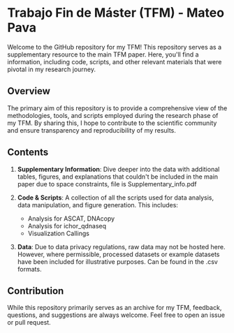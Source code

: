 # Trabajo Fin de Máster (TFM) - Mateo Pava

Welcome to the GitHub repository for my TFM! This repository serves as a supplementary resource to the main TFM paper. Here, you'll find a information, including code, scripts, and other relevant materials that were pivotal in my research journey.

## Overview

The primary aim of this repository is to provide a comprehensive view of the methodologies, tools, and scripts employed during the research phase of my TFM. By sharing this, I hope to contribute to the scientific community and ensure transparency and reproducibility of my results.

## Contents

1. **Supplementary Information**: Dive deeper into the data with additional tables, figures, and explanations that couldn't be included in the main paper due to space constraints, file is Supplementary_info.pdf
  
2. **Code & Scripts**: A collection of all the scripts used for data analysis, data manipulation, and figure generation. This includes:
    - Analysis for ASCAT, DNAcopy
    - Analysis for ichor_qdnaseq
    - Visualization Callings

3. **Data**: Due to data privacy regulations, raw data may not be hosted here. However, where permissible, processed datasets or example datasets have been included for illustrative purposes.
   Can be found in the .csv formats.

## Contribution

While this repository primarily serves as an archive for my TFM, feedback, questions, and suggestions are always welcome. Feel free to open an issue or pull request.

